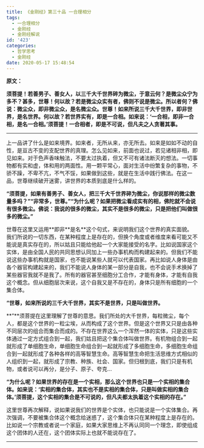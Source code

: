 ```yaml
---
title: 《金刚经》第三十品 一合理相分
tags:
  - 一合理相分
  - 金刚经
  - 金刚经解说
id: '423'
categories:
  - 哲学思考
  - 金刚经
date: 2020-05-17 15:48:54
---
```


**原文：**

**须菩提！若善男子、善女人，以三千大千世界碎为微尘，于意云何？是微尘众宁为多不？甚多，世尊！何以故？若是微尘众实有者，佛则不说是微尘。所以者何？佛说：微尘众，即非微尘众，是名微尘众。世尊！如来所说三千大千世界，即非世界，是名世界。何以故？若世界实有，即是一合相。如来说：‘一合相，即非一合相，是名一合相。’须菩提！一合相者，即是不可说，但凡夫之人贪著其事。**
<!-- more -->
* * *

上一品讲了什么是如来境界。如来者，无所从来，亦无所去。如来是如如不动的自性，是亘古不变的支配世界的真理。怎么见如来，前面也说过，若见诸相非相，即见如来。对于色声香味触法，不要太过执着，但又不可有诸法断灭的想法。一切事物都有实和虚，体和用的两面性。用一颗平常心，面对生活中纷繁复杂的事物，不骄不躁，不卑不亢，不气不馁，如果做到这些，就是在生活中践行佛法。在这一品，世尊继续破开迷雾，讲世界的本质到底是什么样的。

**“须菩提，如果有善男子、善女人，把三千大千世界碎为微尘，你说那样的微尘数量多吗？”“非常多，世尊。”“为什么呢？如果把微尘看成实有的相，佛陀就不会说有很多微尘。佛说：我说的很多的微尘，其实不是很多的微尘，只是把他们叫做很多的微尘。”**

世尊在这里又运用\*\*即非\*\*是名\*\*这个句式，来说明我们这个世界的真实面貌。我们所说的一切东西，在某种程度上是存在的，但换个角度或者维度来看可能又不能说是真实存在的，所以姑且只能给他起一个大家能接受的名字。比如说国家这个实体，是由全国人民的共同思想认同加上一些办事机构而构建起来的。但我们不能说这些办事机构就是国家，也不能说某些人就可以代表国家。再比如说人身体是由各个器官构建起来的，我们不能说人身体的某一部分是自我，也不会说手术换掉了某些器官我就不是我了。所有的器官甚至细胞分工合作，才能有身体，才能有自我这个概念。但从细胞层次来说，这个自我又是不存在的，身体只是所有细胞的一个集合体。

**“世尊，如来所说的三千大千世界，其实不是世界，只是叫做世界。**

**”**须菩提在这里理解了世尊的意思。我们所处的大千世界，每粒微尘，每个人，都是这个世界的一粒尘埃，从而构成了这个世界。但是这个世界又只是由各种不同层次的组合而集合而成的。不存在世界这么一个浑然一体的实体，只是这些实体通过一定方式组合到一起，我们姑且把这个集合体叫做世界。有机物组合到一起就形成了单细胞生命，单细胞生命组合到一起就形成了多细胞生命，多细胞生命组合到一起就形成了各种各样的高等智慧生命。高等智慧生命把生活思维方式相似的人组织到一起，就形成了宗教、种族、社会、国家。但归根到底，我们只是有机物，或者说可以再分，是分子、原子、夸克...

**“为什么呢？如果世界的存在是一个实相，那么这个世界也只是一个实相的集合体。如来说：‘实相的集合体，其实也不是实相的集合体，只是叫做实相的集合体。’须菩提，这个实相的集合是不可说的，但凡夫都太执着这个实相的存在。”**

这里世尊再次解释，说如果说我们的世界是个实体，也只能说是一个实体集合。再次强调，不要被集合体这个概念给迷惑了，这个集合体只在某种程度上是存在的。比如说一个宗教或者说一个家庭，如果大家思维上不再认同同一个理念，即使组成这个团体的人还在，这个团体实际上也就不能说存在了。

* * *

